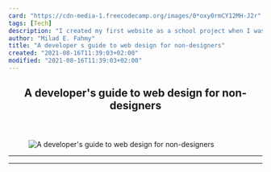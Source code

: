 ```yaml
---
card: "https://cdn-media-1.freecodecamp.org/images/0*oxy0rmCY12MH-J2r"
tags: [Tech]
description: "I created my first website as a school project when I was 14."
author: "Milad E. Fahmy"
title: "A developer s guide to web design for non-designers"
created: "2021-08-16T11:39:03+02:00"
modified: "2021-08-16T11:39:03+02:00"
---
```

<div class="site-wrapper">
<main id="site-main" class="site-main outer">
<div class="inner">
<article class="post-full post tag-tech tag-technology tag-programming tag-web-design tag-ux ">
<header class="post-full-header">
<h1 class="post-full-title">A developer's guide to web design for non-designers</h1>
</header>
<figure class="post-full-image">
<picture>
<source media="(max-width: 700px)" sizes="1px" srcset="data:image/gif;base64,R0lGODlhAQABAIAAAAAAAP///yH5BAEAAAAALAAAAAABAAEAAAIBRAA7 1w">
<source media="(min-width: 701px)" sizes="(max-width: 800px) 400px,
(max-width: 1170px) 700px,
1400px" srcset="https://cdn-media-1.freecodecamp.org/images/0*oxy0rmCY12MH-J2r 300w,
https://cdn-media-1.freecodecamp.org/images/0*oxy0rmCY12MH-J2r 600w,
https://cdn-media-1.freecodecamp.org/images/0*oxy0rmCY12MH-J2r 1000w,
https://cdn-media-1.freecodecamp.org/images/0*oxy0rmCY12MH-J2r 2000w">
<img onerror="this.style.display='none'" src="https://cdn-media-1.freecodecamp.org/images/0*oxy0rmCY12MH-J2r" alt="A developer's guide to web design for non-designers">
</picture>
</figure>
<section class="post-full-content">
<div class="post-content">
</div>
<hr>
<hr>
</section>
</article>
</div>
</main>
</div>
<!-- Google Tag Manager (noscript) -->
<!-- End Google Tag Manager (noscript) -->
